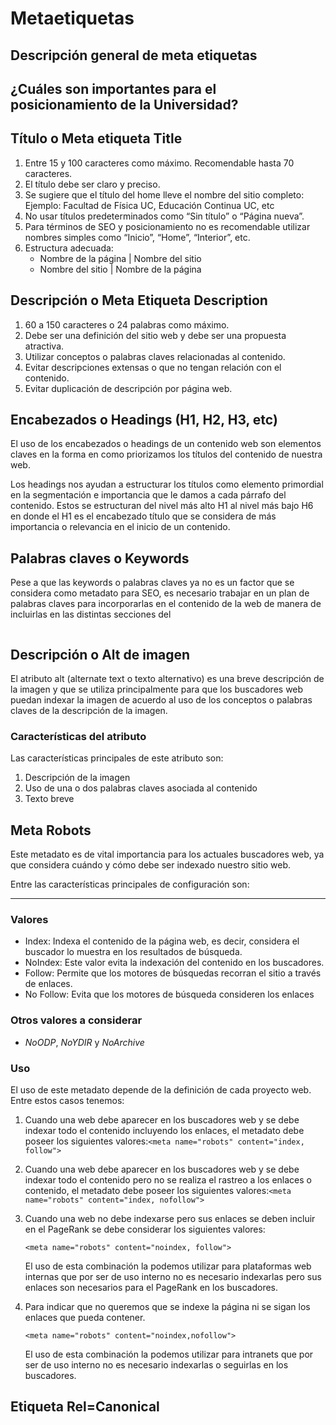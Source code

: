 # Metaetiquetas

## Descripción general de meta etiquetas

## ¿Cuáles son importantes para el posicionamiento de la Universidad?



## Título o Meta etiqueta Title 

1. Entre 15 y 100 caracteres como máximo. Recomendable hasta 70 caracteres.
2. El título debe ser claro y preciso.
3. Se sugiere que el título del home lleve el nombre del sitio completo: Ejemplo: Facultad de Física UC, Educación Continua UC, etc
4. No usar títulos predeterminados como “Sin título” o “Página nueva”.
5. Para términos de SEO y posicionamiento no es recomendable utilizar nombres simples como “Inicio”, “Home”, “Interior”, etc.
6. Estructura adecuada:
   * Nombre de la página \| Nombre del sitio
   * Nombre del sitio \| Nombre de la página

## **Descripción o Meta Etiqueta Description**

1. 60 a 150 caracteres o 24 palabras como máximo.
2. Debe ser una definición del sitio web y debe ser una propuesta atractiva.
3. Utilizar conceptos o palabras claves relacionadas al contenido.
4. Evitar descripciones extensas o que no tengan relación con el contenido.
5. Evitar duplicación de descripción por página web.

## Encabezados o Headings \(H1, H2, H3, etc\)

El uso de los encabezados o headings de un contenido web son elementos claves en la forma en como priorizamos los títulos del contenido de nuestra web.

Los headings nos ayudan a estructurar los títulos como elemento primordial en la segmentación e importancia que le damos a cada párrafo del contenido. Estos se estructuran del nivel más alto H1 al nivel más bajo H6 en donde el H1 es el encabezado título que se considera de más importancia o relevancia en el inicio de un contenido.

## Palabras claves o Keywords

Pese a que las keywords o palabras claves ya no es un factor que se considera como metadato para SEO, es necesario trabajar en un plan de palabras claves para incorporarlas en el contenido de la web de manera de incluirlas en las distintas secciones del 

```text

```

## Descripción o Alt de imagen

El atributo alt \(alternate text o texto alternativo\) es una breve descripción de la imagen y que se utiliza principalmente para que los buscadores web puedan indexar la imagen de acuerdo al uso de los conceptos o palabras claves de la descripción de la imagen.

### Características del atributo

Las características principales de este atributo son:

1. Descripción de la imagen
2. Uso de una o dos palabras claves asociada al contenido
3. Texto breve

## Meta Robots

Este metadato es de vital importancia para los actuales buscadores web, ya que considera cuándo y cómo debe ser indexado nuestro sitio web. 

Entre las características principales de configuración son:  
****

### Valores 

* Index: Indexa el contenido de la página web, es decir, considera el buscador lo muestra en los resultados de búsqueda.
* NoIndex: Este valor evita la indexación del contenido en los buscadores.
* Follow: Permite que los motores de búsquedas recorran el sitio a través de enlaces.
* No Follow: Evita que los motores de búsqueda consideren los enlaces

### Otros valores a considerar

* _NoODP_, _NoYDIR_ y _NoArchive_

### Uso

El uso de este metadato depende de la definición de cada proyecto web. Entre estos casos tenemos:

1. Cuando una web debe aparecer en los buscadores web y se debe indexar todo el contenido incluyendo los enlaces, el metadato debe poseer los siguientes valores:`<meta name="robots" content="index, follow">`
2. Cuando una web debe aparecer en los buscadores web y se debe indexar todo el contenido pero no se realiza el rastreo a los enlaces o contenido, el metadato debe poseer los siguientes valores:`<meta name="robots" content="index, nofollow">`
3. Cuando una web no debe indexarse pero sus enlaces se deben incluir en el PageRank se debe considerar los siguientes valores:

   `<meta name="robots" content="noindex, follow">`

   El uso de esta combinación la podemos utilizar para plataformas web internas que por ser de uso interno no es necesario indexarlas pero sus enlaces son necesarios para el PageRank en los buscadores.

4. Para indicar que no queremos que se indexe la página ni se sigan los enlaces que pueda contener.

   `<meta name="robots" content="noindex,nofollow">`

   El uso de esta combinación la podemos utilizar para intranets que por ser de uso interno no es necesario indexarlas o seguirlas en los buscadores.

## Etiqueta Rel=Canonical

